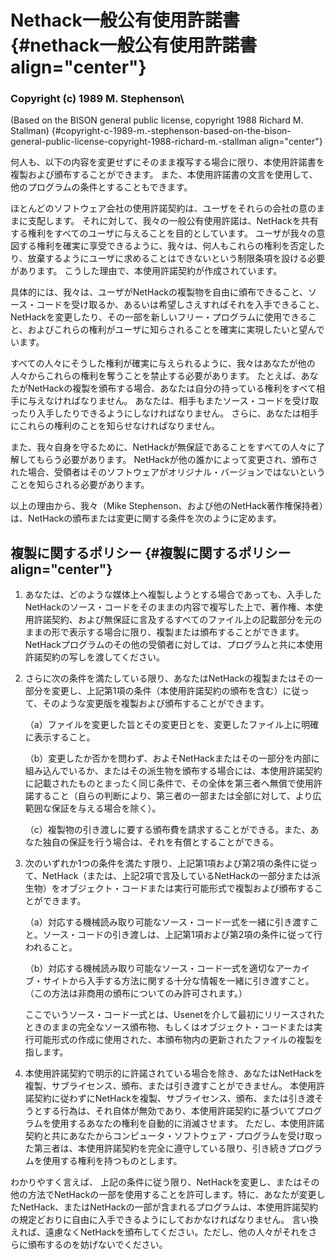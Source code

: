 Nethack一般公有使用許諾書 {#nethack一般公有使用許諾書 align="center"}
=========================

### Copyright (c) 1989 M. Stephenson\
(Based on the BISON general public license, copyright 1988 Richard M. Stallman) {#copyright-c-1989-m.-stephenson-based-on-the-bison-general-public-license-copyright-1988-richard-m.-stallman align="center"}

何人も、以下の内容を変更せずにそのまま複写する場合に限り、本使用許諾書を複製および頒布することができます。
また、本使用許諾書の文言を使用して、他のプログラムの条件とすることもできます。

ほとんどのソフトウェア会社の使用許諾契約は、ユーザをそれらの会社の意のままに支配します。
それに対して、我々の一般公有使用許諾は、NetHackを共有する権利をすべてのユーザに与えることを目的としています。
ユーザが我々の意図する権利を確実に享受できるように、我々は、何人もこれらの権利を否定したり、放棄するようにユーザに求めることはできないという制限条項を設ける必要があります。
こうした理由で、本使用許諾契約が作成されています。

具体的には、我々は、ユーザがNetHackの複製物を自由に頒布できること、ソース・コードを受け取るか、あるいは希望しさえすればそれを入手できること、NetHackを変更したり、その一部を新しいフリー・プログラムに使用できること、およびこれらの権利がユーザに知らされることを確実に実現したいと望んでいます。

すべての人々にそうした権利が確実に与えられるように、我々はあなたが他の人々からこれらの権利を奪うことを禁止する必要があります。
たとえば、あなたがNetHackの複製を頒布する場合、あなたは自分の持っている権利をすべて相手に与えなければなりません。
あなたは、相手もまたソース・コードを受け取ったり入手したりできるようにしなければなりません。
さらに、あなたは相手にこれらの権利のことを知らせなければなりません。

また、我々自身を守るために、NetHackが無保証であることをすべての人々に了解してもらう必要があります。
NetHackが他の誰かによって変更され、頒布された場合、受領者はそのソフトウェアがオリジナル・バージョンではないということを知らされる必要があります。

以上の理由から、我々（Mike
Stephenson、および他のNetHack著作権保持者）は、NetHackの頒布または変更に関する条件を次のように定めます。

複製に関するポリシー {#複製に関するポリシー align="center"}
--------------------

1.  あなたは、どのような媒体上へ複製しようとする場合であっても、入手したNetHackのソース・コードをそのままの内容で複写した上で、著作権、本使用許諾契約、および無保証に言及するすべてのファイル上の記載部分を元のままの形で表示する場合に限り、複製または頒布することができます。NetHackプログラムのその他の受領者に対しては、プログラムと共に本使用許諾契約の写しを渡してください。
2.  さらに次の条件を満たしている限り、あなたはNetHackの複製またはその一部分を変更し、上記第1項の条件（本使用許諾契約の頒布を含む）に従って、そのような変更版を複製および頒布することができます。

    （a）ファイルを変更した旨とその変更日とを、変更したファイル上に明確に表示すること。

    （b）変更したか否かを問わず、およそNetHackまたはその一部分を内部に組み込んでいるか、またはその派生物を頒布する場合には、本使用許諾契約に記載されたものとまったく同じ条件で、その全体を第三者へ無償で使用許諾すること（自らの判断により、第三者の一部または全部に対して、より広範囲な保証を与える場合を除く）。

    （c）複製物の引き渡しに要する頒布費を請求することができる。また、あなた独自の保証を行う場合は、それを有償とすることができる。

3.  次のいずれか1つの条件を満たす限り、上記第1項および第2項の条件に従って、NetHack（または、上記2項で言及しているNetHackの一部分または派生物）をオブジェクト・コードまたは実行可能形式で複製および頒布することができます。

    （a）対応する機械読み取り可能なソース・コード一式を一緒に引き渡すこと。ソース・コードの引き渡しは、上記第1項および第2項の条件に従って行われること。

    （b）対応する機械読み取り可能なソース・コード一式を適切なアーカイブ・サイトから入手する方法に関する十分な情報を一緒に引き渡すこと。
    （この方法は非商用の頒布についてのみ許可されます。）

    ここでいうソース・コード一式とは、Usenetを介して最初にリリースされたときのままの完全なソース頒布物、もしくはオブジェクト・コードまたは実行可能形式の作成に使用された、本頒布物内の更新されたファイルの複製を指します。

4.  本使用許諾契約で明示的に許諾されている場合を除き、あなたはNetHackを複製、サブライセンス、頒布、または引き渡すことができません。
    本使用許諾契約に従わずにNetHackを複製、サブライセンス、頒布、または引き渡そうとする行為は、それ自体が無効であり、本使用許諾契約に基づいてプログラムを使用するあなたの権利を自動的に消滅させます。
    ただし、本使用許諾契約と共にあなたからコンピュータ・ソフトウェア・プログラムを受け取った第三者は、本使用許諾契約を完全に遵守している限り、引き続きプログラムを使用する権利を持つものとします。

わかりやすく言えば、
上記の条件に従う限り、NetHackを変更し、またはその他の方法でNetHackの一部を使用することを許可します。特に、あなたが変更したNetHack、またはNetHackの一部が含まれるプログラムは、本使用許諾契約の規定どおりに自由に入手できるようにしておかなければなりません。
言い換えれば、遠慮なくNetHackを頒布してください。ただし、他の人々がそれをさらに頒布するのを妨げないでください。
